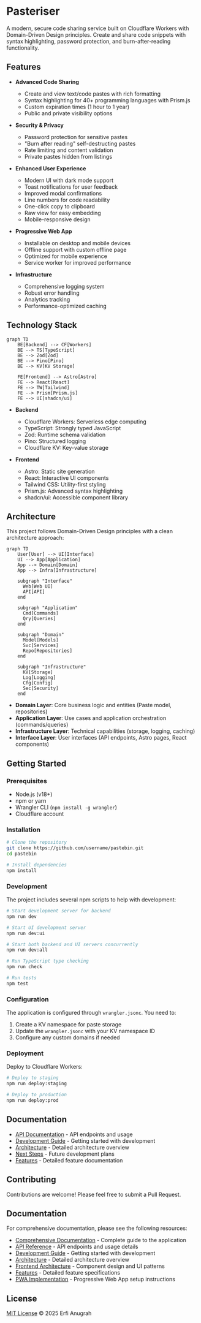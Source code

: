 # Pasteriser

A modern, secure code sharing service built on Cloudflare Workers with Domain-Driven Design principles. Create and share code snippets with syntax highlighting, password protection, and burn-after-reading functionality.

## Features

- **Advanced Code Sharing**
  - Create and view text/code pastes with rich formatting
  - Syntax highlighting for 40+ programming languages with Prism.js
  - Custom expiration times (1 hour to 1 year)
  - Public and private visibility options
  
- **Security & Privacy**
  - Password protection for sensitive pastes
  - "Burn after reading" self-destructing pastes
  - Rate limiting and content validation
  - Private pastes hidden from listings
  
- **Enhanced User Experience**
  - Modern UI with dark mode support
  - Toast notifications for user feedback
  - Improved modal confirmations
  - Line numbers for code readability
  - One-click copy to clipboard
  - Raw view for easy embedding
  - Mobile-responsive design

- **Progressive Web App**
  - Installable on desktop and mobile devices
  - Offline support with custom offline page
  - Optimized for mobile experience
  - Service worker for improved performance

- **Infrastructure**
  - Comprehensive logging system
  - Robust error handling
  - Analytics tracking
  - Performance-optimized caching

## Technology Stack

```mermaid
graph TD
    BE[Backend] --> CF[Workers]
    BE --> TS[TypeScript]
    BE --> Zod[Zod]
    BE --> Pino[Pino]
    BE --> KV[KV Storage]
    
    FE[Frontend] --> Astro[Astro]
    FE --> React[React]
    FE --> TW[Tailwind]
    FE --> Prism[Prism.js]
    FE --> UI[shadcn/ui]
```

- **Backend**
  - Cloudflare Workers: Serverless edge computing
  - TypeScript: Strongly typed JavaScript
  - Zod: Runtime schema validation
  - Pino: Structured logging
  - Cloudflare KV: Key-value storage

- **Frontend**
  - Astro: Static site generation
  - React: Interactive UI components
  - Tailwind CSS: Utility-first styling
  - Prism.js: Advanced syntax highlighting
  - shadcn/ui: Accessible component library

## Architecture

This project follows Domain-Driven Design principles with a clean architecture approach:

```mermaid
graph TD
    User[User] --> UI[Interface]
    UI --> App[Application]
    App --> Domain[Domain]
    App --> Infra[Infrastructure]
    
    subgraph "Interface"
      Web[Web UI]
      API[API]
    end
    
    subgraph "Application"
      Cmd[Commands]
      Qry[Queries]
    end
    
    subgraph "Domain"
      Model[Models]
      Svc[Services]
      Repo[Repositories]
    end
    
    subgraph "Infrastructure"
      KV[Storage]
      Log[Logging]
      Cfg[Config]
      Sec[Security]
    end
```

- **Domain Layer**: Core business logic and entities (Paste model, repositories)
- **Application Layer**: Use cases and application orchestration (commands/queries)
- **Infrastructure Layer**: Technical capabilities (storage, logging, caching)
- **Interface Layer**: User interfaces (API endpoints, Astro pages, React components)

## Getting Started

### Prerequisites

- Node.js (v18+)
- npm or yarn
- Wrangler CLI (`npm install -g wrangler`)
- Cloudflare account

### Installation

```bash
# Clone the repository
git clone https://github.com/username/pastebin.git
cd pastebin

# Install dependencies
npm install
```

### Development

The project includes several npm scripts to help with development:

```bash
# Start development server for backend
npm run dev

# Start UI development server
npm run dev:ui

# Start both backend and UI servers concurrently
npm run dev:all

# Run TypeScript type checking
npm run check

# Run tests
npm test
```

### Configuration

The application is configured through `wrangler.jsonc`. You need to:

1. Create a KV namespace for paste storage
2. Update the `wrangler.jsonc` with your KV namespace ID
3. Configure any custom domains if needed

### Deployment

Deploy to Cloudflare Workers:

```bash
# Deploy to staging
npm run deploy:staging

# Deploy to production
npm run deploy:prod
```

## Documentation

- [API Documentation](./docs/API.md) - API endpoints and usage
- [Development Guide](./docs/DEVELOPMENT.md) - Getting started with development
- [Architecture](./docs/ARCHITECTURE.md) - Detailed architecture overview
- [Next Steps](./docs/NEXT_STEPS.md) - Future development plans
- [Features](./docs/FEATURES.md) - Detailed feature documentation

## Contributing

Contributions are welcome! Please feel free to submit a Pull Request.

## Documentation

For comprehensive documentation, please see the following resources:

- [Comprehensive Documentation](./docs/DOCUMENTATION.md) - Complete guide to the application
- [API Reference](./docs/API.md) - API endpoints and usage details
- [Development Guide](./docs/DEVELOPMENT.md) - Getting started with development
- [Architecture](./docs/ARCHITECTURE.md) - Detailed architecture overview
- [Frontend Architecture](./docs/FRONTEND_ARCHITECTURE.md) - Component design and UI patterns
- [Features](./docs/FEATURES.md) - Detailed feature specifications
- [PWA Implementation](./docs/PWA_SETUP.md) - Progressive Web App setup instructions

## License

[MIT License](./LICENSE) © 2025 Erfi Anugrah